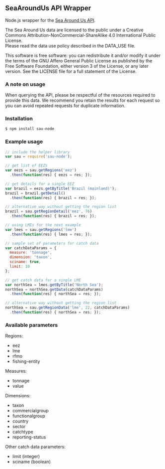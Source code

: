 ## SeaAroundUs API Wrapper
Node.js wrapper for the [Sea Around Us API](https://github.com/SeaAroundUs/sau-web-mt).

The Sea Around Us data are licensed to the public under a Creative Commons Attribution-NonCommercial-ShareAlike 4.0 International Public License.  
Please read the data use policy described in the DATA_USE file.

This software is free software:  you can redistribute it and/or modify
    it under the terms of the GNU Affero General Public License as published by
    the Free Software Foundation, either version 3 of the License, or
    any later version.  See the LICENSE file for a full statement of the License.


### A note on usage
 
When querying the API, please be respectful of the resources required to provide this data. We recommend you retain the results for each request so you can avoid repeated requests for duplicate information.


### Installation
```bash
$ npm install sau-node
```


### Example usage
```javascript
// include the helper library
var sau = require('sau-node');

// get list of EEZs
var eezs = sau.getRegions('eez')
  .then(function(res) { eezs = res; });

// get details for a single EEZ
var brazil = eezs.getByTitle('Brazil (mainland)');
brazil = brazil.getDetail()
  .then(function(res) { brazil = res; });

// alternative way without getting the region list
brazil = sau.getRegionDetail('eez', 76)
  .then(function(res) { brazil = res; });

// using LMEs for the next example
var lmes = sau.getRegions('lme')
  .then(function(res) { lmes = res; });

// sample set of parameters for catch data
var catchDataParams = {
  measure: 'tonnage',
  dimension: 'taxon',
  sciname: true,
  limit: 10
};

// get catch data for a single LME
var northSea = lmes.getByTitle('North Sea');
northSea = northSea.getData(catchDataParams)
  .then(function(res) { northSea = res; });

// alternative way without getting the region list
northSea = sau.getRegionData('lme', 22, catchDataParams)
  .then(function(res) { northSea = res; });
```


### Available parameters
Regions:
* eez
* lme
* rfmo
* fishing-entity

Measures:
* tonnage
* value

Dimensions:
* taxon
* commercialgroup
* functionalgroup
* country
* sector
* catchtype
* reporting-status

Other catch data parameters:
* limit (integer)
* sciname (boolean)
